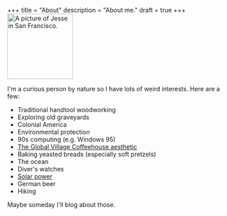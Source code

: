 +++
title = "About"
description = "About me."
draft = true
+++
<a href="/avatar.jpeg"><img src="/avatar.jpeg" alt="A picture of Jesse in San Francisco." width="150" height="150" /></a>

I'm a curious person by nature so I have lots of weird interests. Here
are a few:

- Traditional handtool woodworking
- Exploring old graveyards
- Colonial America
- Environmental protection
- 90s computing (e.g. Windows 95)
- [The Global Village Coffeehouse aesthetic](https://aesthetics.fandom.com/wiki/Global_Village_Coffeehouse#Gallery)
- Baking yeasted breads (especially soft pretzels)
- The ocean
- Diver's watches
- [Solar power](https://solar.lowtechmagazine.com/)
- German beer
- Hiking

Maybe someday I'll blog about those.
